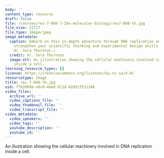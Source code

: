 ```yaml
---
body: ''
content_type: resource
draft: false
file: /courses/res-7-008-7-28x-molecular-biology/res7-008-th.jpg
file_size: 22717
file_type: image/jpeg
image_metadata:
  caption: Embark on this in-depth adventure through DNA replication and repair to
    strengthen your scientific thinking and experimental design skills. (Image by
    Dr. Sera Thornton.)
  credit: Dr. Sera Thornton
  image-alt: An illustration showing the cellular machinery involved in DNA replication
    inside a cell.
learning_resource_types: []
license: https://creativecommons.org/licenses/by-nc-sa/4.0/
resourcetype: Image
title: res.7-008-th.jpg
uid: f7b3969d-a9c0-4e6d-911d-62d51f531248
video_files:
  archive_url: ''
  video_captions_file: ''
  video_thumbnail_file: ''
  video_transcript_file: ''
video_metadata:
  video_speakers: ''
  video_tags: ''
  youtube_description: ''
  youtube_id: ''
---
```

An illustration showing the cellular machinery involved in DNA replication inside a cell.